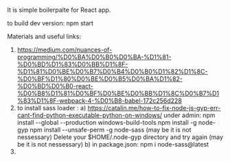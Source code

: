 It is simple boilerpalte for React app.

to build dev version:
npm start

Materials and useful links:

1. https://medium.com/nuances-of-programming/%D0%BA%D0%B0%D0%BA-%D1%81-%D0%BD%D1%83%D0%BB%D1%8F-%D1%81%D0%BE%D0%B7%D0%B4%D0%B0%D1%82%D1%8C-%D0%BF%D1%80%D0%BE%D0%B5%D0%BA%D1%82-%D0%BD%D0%B0-react-%D0%B8%D1%81%D0%BF%D0%BE%D0%BB%D1%8C%D0%B7%D1%83%D1%8F-webpack-4-%D0%B8-babel-172c256d228
2. to install sass loader :
   a) https://catalin.me/how-to-fix-node-js-gyp-err-cant-find-python-executable-python-on-windows/
   under admin:
   npm install --global --production windows-build-tools
   npm install -g node-gyp
   npm install --unsafe-perm -g node-sass (may be it is not nessessary)
   Delete your \$HOME/.node-gyp directory and try again (may be it is not nessessary)
   b) in package.json: npm i node-sass@latest
3.
